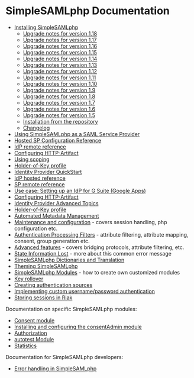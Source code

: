 SimpleSAMLphp Documentation
===========================

 * [Installing SimpleSAMLphp](simplesamlphp-install)
    * [Upgrade notes for version 1.18](simplesamlphp-upgrade-notes-1.18)
    * [Upgrade notes for version 1.17](simplesamlphp-upgrade-notes-1.17)
    * [Upgrade notes for version 1.16](simplesamlphp-upgrade-notes-1.16)
    * [Upgrade notes for version 1.15](simplesamlphp-upgrade-notes-1.15)
    * [Upgrade notes for version 1.14](simplesamlphp-upgrade-notes-1.14)
    * [Upgrade notes for version 1.13](simplesamlphp-upgrade-notes-1.13)
    * [Upgrade notes for version 1.12](simplesamlphp-upgrade-notes-1.12)
    * [Upgrade notes for version 1.11](simplesamlphp-upgrade-notes-1.11)
    * [Upgrade notes for version 1.10](simplesamlphp-upgrade-notes-1.10)
    * [Upgrade notes for version 1.9](simplesamlphp-upgrade-notes-1.9)
    * [Upgrade notes for version 1.8](simplesamlphp-upgrade-notes-1.8)
    * [Upgrade notes for version 1.7](simplesamlphp-upgrade-notes-1.7)
    * [Upgrade notes for version 1.6](simplesamlphp-upgrade-notes-1.6)
    * [Upgrade notes for version 1.5](simplesamlphp-upgrade-notes-1.5)
    * [Installation from the repository](simplesamlphp-install-repo)
    * [Changelog](simplesamlphp-changelog)
 * [Using SimpleSAMLphp as a SAML Service Provider](simplesamlphp-sp)
  * [Hosted SP Configuration Reference](./saml:sp)
  * [IdP remote reference](simplesamlphp-reference-idp-remote)
  * [Configuring HTTP-Artifact](./simplesamlphp-artifact-sp)
  * [Using scoping](./simplesamlphp-scoping)
  * [Holder-of-Key profile](simplesamlphp-hok-sp)
 * [Identity Provider QuickStart](simplesamlphp-idp)
  * [IdP hosted reference](simplesamlphp-reference-idp-hosted)
  * [SP remote reference](simplesamlphp-reference-sp-remote)
  * [Use case: Setting up an IdP for G Suite (Google Apps)](simplesamlphp-googleapps)
  * [Configuring HTTP-Artifact](./simplesamlphp-artifact-idp)
  * [Identity Provider Advanced Topics](simplesamlphp-idp-more)
  * [Holder-of-Key profile](simplesamlphp-hok-idp)
 * [Automated Metadata Management](https://github.com/simplesamlphp/simplesamlphp-module-metarefresh/blob/master/docs/simplesamlphp-automated_metadata.md)
 * [Maintenance and configuration](simplesamlphp-maintenance) - covers session handling, php configuration etc.
 * [Authentication Processing Filters](simplesamlphp-authproc) - attribute filtering, attribute mapping, consent, group generation etc.
 * [Advanced features](simplesamlphp-advancedfeatures) - covers bridging protocols, attribute filtering, etc.
 * [State Information Lost](simplesamlphp-nostate) - more about this common error message
 * [SimpleSAMLphp Dictionaries and Translation](simplesamlphp-translation)
 * [Theming SimpleSAMLphp](simplesamlphp-theming)
 * [SimpleSAMLphp Modules](simplesamlphp-modules) - how to create own customized modules
 * [Key rollover](./saml:keyrollover)
 * [Creating authentication sources](./simplesamlphp-authsource)
  * [Implementing custom username/password authentication](./simplesamlphp-customauth)
 * [Storing sessions in Riak](./riak:simplesamlphp-riak)

Documentation on specific SimpleSAMLphp modules:
 
 * [Consent module](./consent:consent)
 * [Installing and configuring the consentAdmin module](./consentAdmin:consentAdmin)
 * [Authorization](./authorize:authorize)
 * [autotest Module](https://github.com/simplesamlphp/simplesamlphp-module-autotest/blob/v1.0/README.md)
 * [Statistics](./statistics:statistics)

Documentation for SimpleSAMLphp developers:

 * [Error handling in SimpleSAMLphp](simplesamlphp-errorhandling)
